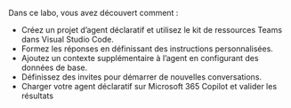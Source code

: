 Dans ce labo, vous avez découvert comment :

- Créez un projet d’agent déclaratif et utilisez le kit de ressources Teams dans Visual Studio Code.
- Formez les réponses en définissant des instructions personnalisées.
- Ajoutez un contexte supplémentaire à l’agent en configurant des données de base.
- Définissez des invites pour démarrer de nouvelles conversations.
- Charger votre agent déclaratif sur Microsoft 365 Copilot et valider les résultats
